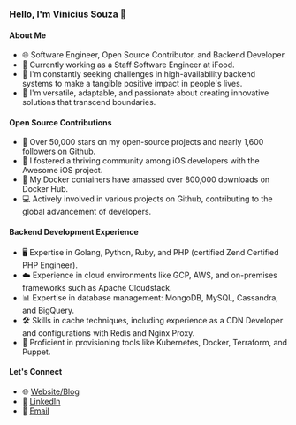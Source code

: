 ### Hello, I'm Vinicius Souza 👋

#### About Me
- 🌐 Software Engineer, Open Source Contributor, and Backend Developer.
- 💼 Currently working as a Staff Software Engineer at iFood.
- 🔭 I'm constantly seeking challenges in high-availability backend systems to make a tangible positive impact in people's lives.
- 🌟 I'm versatile, adaptable, and passionate about creating innovative solutions that transcend boundaries.

#### Open Source Contributions
- 🚀 Over 50,000 stars on my open-source projects and nearly 1,600 followers on Github.
- 📱 I fostered a thriving community among iOS developers with the Awesome iOS project.
- 🐳 My Docker containers have amassed over 800,000 downloads on Docker Hub.
- 💻 Actively involved in various projects on Github, contributing to the global advancement of developers.

#### Backend Development Experience
- 🖥️ Expertise in Golang, Python, Ruby, and PHP (certified Zend Certified PHP Engineer).
- ☁️ Experience in cloud environments like GCP, AWS, and on-premises frameworks such as Apache Cloudstack.
- 📊 Expertise in database management: MongoDB, MySQL, Cassandra, and BigQuery.
- 🛠️ Skills in cache techniques, including experience as a CDN Developer and configurations with Redis and Nginx Proxy.
- 🚀 Proficient in provisioning tools like Kubernetes, Docker, Terraform, and Puppet.

#### Let's Connect
- 🌐 [Website/Blog](www.vsouza.com)
- 💼 [LinkedIn](www.linkedin.com/in/iamvsouza)
- 📧 [Email](hi@vsouza.com)
